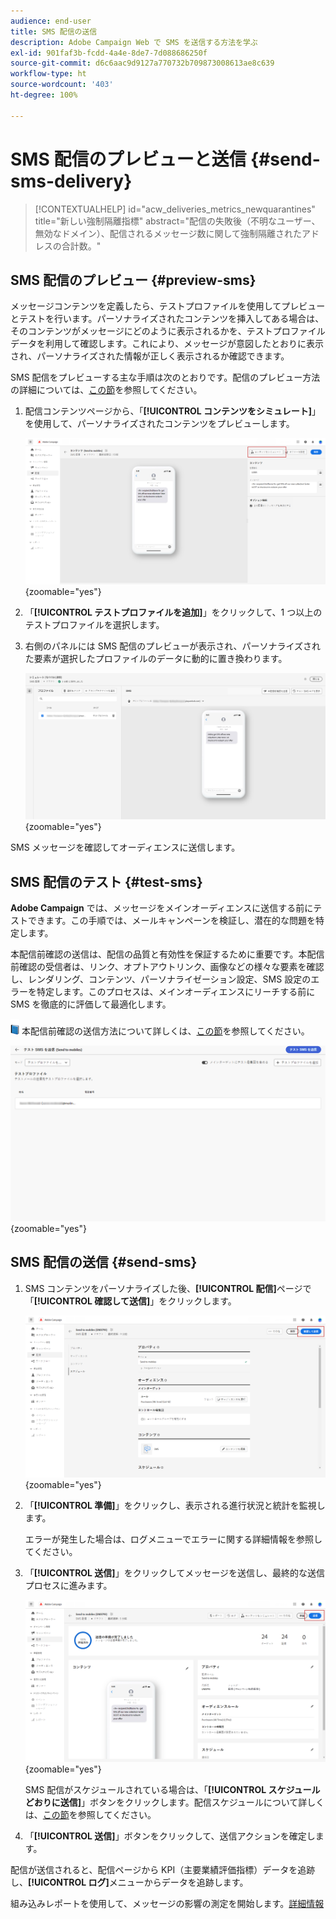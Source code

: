```yaml
---
audience: end-user
title: SMS 配信の送信
description: Adobe Campaign Web で SMS を送信する方法を学ぶ
exl-id: 901faf3b-fcdd-4a4e-8de7-7d088686250f
source-git-commit: d6c6aac9d9127a770732b709873008613ae8c639
workflow-type: ht
source-wordcount: '403'
ht-degree: 100%

---
```


# SMS 配信のプレビューと送信 {#send-sms-delivery}

>[!CONTEXTUALHELP]
>id="acw_deliveries_metrics_newquarantines"
>title="新しい強制隔離指標"
>abstract="配信の失敗後（不明なユーザー、無効なドメイン）、配信されるメッセージ数に関して強制隔離されたアドレスの合計数。"

## SMS 配信のプレビュー {#preview-sms}

メッセージコンテンツを定義したら、テストプロファイルを使用してプレビューとテストを行います。パーソナライズされたコンテンツを挿入してある場合は、そのコンテンツがメッセージにどのように表示されるかを、テストプロファイルデータを利用して確認します。これにより、メッセージが意図したとおりに表示され、パーソナライズされた情報が正しく表示されるか確認できます。

SMS 配信をプレビューする主な手順は次のとおりです。配信のプレビュー方法の詳細については、[この節](../preview-test/preview-content.md)を参照してください。

1. 配信コンテンツページから、「**[!UICONTROL コンテンツをシミュレート]**」を使用して、パーソナライズされたコンテンツをプレビューします。

   ![パーソナライズされた SMS コンテンツのプレビュー](assets/sms_send_1.png){zoomable="yes"}

1. 「**[!UICONTROL テストプロファイルを追加]**」をクリックして、1 つ以上のテストプロファイルを選択します。

   <!--
    Once your test profiles are selected, click **[!UICONTROL Select]**.
    ![Selecting test profiles for SMS preview](assets/sms_send_2.png){zoomable="yes"}
    -->

1. 右側のパネルには SMS 配信のプレビューが表示され、パーソナライズされた要素が選択したプロファイルのデータに動的に置き換わります。

   ![パーソナライズされた SMS 配信を示すプレビューパネル](assets/sms_send_3.png){zoomable="yes"}

SMS メッセージを確認してオーディエンスに送信します。

## SMS 配信のテスト {#test-sms}

**Adobe Campaign** では、メッセージをメインオーディエンスに送信する前にテストできます。この手順では、メールキャンペーンを検証し、潜在的な問題を特定します。

本配信前確認の送信は、配信の品質と有効性を保証するために重要です。本配信前確認の受信者は、リンク、オプトアウトリンク、画像などの様々な要素を確認し、レンダリング、コンテンツ、パーソナライゼーション設定、SMS 設定のエラーを特定します。このプロセスは、メインオーディエンスにリーチする前に SMS を徹底的に評価して最適化します。

![本配信前確認を送信するためのブックアイコン ](../assets/do-not-localize/book.png) 本配信前確認の送信方法について詳しくは、[この節](../preview-test/test-deliveries.md)を参照してください。

![SMS 配信のテスト](assets/sms_send_6.png){zoomable="yes"}

## SMS 配信の送信 {#send-sms}

1. SMS コンテンツをパーソナライズした後、**[!UICONTROL 配信]**&#x200B;ページで「**[!UICONTROL 確認して送信]**」をクリックします。

   ![SMS 配信の確認と送信](assets/sms_send_4.png){zoomable="yes"}

1. 「**[!UICONTROL 準備]**」をクリックし、表示される進行状況と統計を監視します。

   エラーが発生した場合は、ログメニューでエラーに関する詳細情報を参照してください。

1. 「**[!UICONTROL 送信]**」をクリックしてメッセージを送信し、最終的な送信プロセスに進みます。

   ![SMS 配信の送信](assets/sms_send_5.png){zoomable="yes"}

   SMS 配信がスケジュールされている場合は、「**[!UICONTROL スケジュールどおりに送信]**」ボタンをクリックします。配信スケジュールについて詳しくは、[この節](../msg/gs-messages.md#schedule-the-delivery-sending)を参照してください。

1. 「**[!UICONTROL 送信]**」ボタンをクリックして、送信アクションを確定します。

配信が送信されると、配信ページから KPI（主要業績評価指標）データを追跡し、**[!UICONTROL ログ]**&#x200B;メニューからデータを追跡します。

組み込みレポートを使用して、メッセージの影響の測定を開始します。[詳細情報](../reporting/sms-report.md)